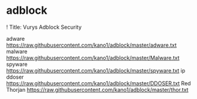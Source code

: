 # adblock
! Title: Vurys Adblock Security

adware
https://raw.githubusercontent.com/kano1/adblock/master/adware.txt
malware
https://raw.githubusercontent.com/kano1/adblock/master/Malware.txt
spyware
https://raw.githubusercontent.com/kano1/adblock/master/spyware.txt
ip ddoser
https://raw.githubusercontent.com/kano1/adblock/master/DDOSER.txt
Red Thorjan
https://raw.githubusercontent.com/kano1/adblock/master/thor.txt
